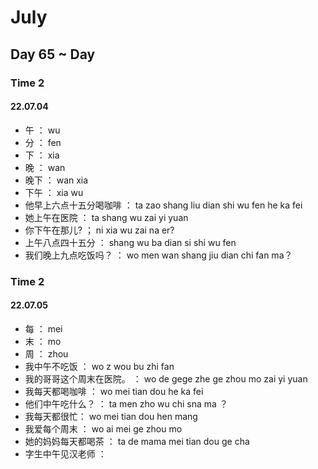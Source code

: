# July

## Day 65 ~ Day

### Time 2

#### 22.07.04

- 午 ： wu
- 分 ： fen
- 下 ： xia
- 晚 ： wan
- 晚下 ： wan xia
- 下午 ： xia wu
- 他早上六点十五分喝咖啡 ： ta zao shang liu dian shi wu fen he ka fei
- 她上午在医院 ： ta shang wu zai yi yuan
- 你下午在那儿? ； ni xia wu zai na er?
- 上午八点四十五分 ： shang wu ba dian si shi wu fen
- 我们晚上九点吃饭吗？ ： wo men wan shang jiu dian chi fan ma？

### Time 2

#### 22.07.05

- 每 ： mei
- 末 ： mo
- 周 ： zhou
- 我中午不吃饭 ： wo z wou bu zhi fan
- 我的哥哥这个周末在医院。 ： wo de gege zhe ge zhou mo zai yi yuan
- 我每天都喝咖啡 ： wo mei tian dou he ka fei
- 他们中午吃什么？ ： ta men zho wu chi sna ma ？
- 我每天都很忙： wo mei tian dou hen mang
- 我爱每个周末 ： wo ai mei ge zhou mo
- 她的妈妈每天都喝茶 ： ta de mama mei tian dou ge cha
- 字生中午见汉老师 ：


